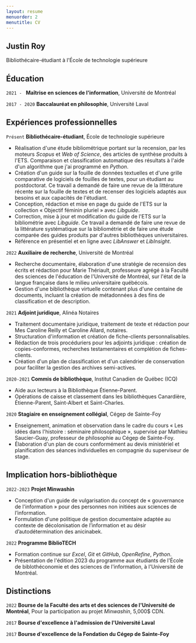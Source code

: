 ```yaml
---
layout: resume
menuorder: 2
menutitle: CV
---
```


## Justin Roy

Bibliothécaire-étudiant à l'École de technologie supérieure

## Éducation

`2021 - `
__Maîtrise en sciences de l'information__,
Université de Montréal

`2017 - 2020`
__Baccalauréat en philosophie__,
Université Laval 

## Expériences professionnelles

`Présent`
__Bibliothécaire-étudiant__, École de technologie supérieure
- Réalisation d'une étude bibliométrique portant sur la recension, par les moteurs _Scopus_ et _Web of Science_, des articles de synthèse produits à l'ETS. Comparaison et classification automatique des résultats à l'aide d'un algorithme que j'ai programmé en _Python_.
- Création d'un guide sur la fouille de données textuelles et d'une grille comparative de logiciels de fouilles de textes, pour un étudiant au postdoctorat. Ce travail a demandé de faire une revue de la littérature récente sur la fouille de textes et de recenser des logiciels adaptés aux besoins et aux capacités de l'étudiant.
- Conception, rédaction et mise en page du guide de l'ETS sur la collection « Objectif féminin pluriel » avec _Libguide_.
- Correction, mise à jour et modification du guide de l'ETS sur la bibliométrie avec _Libguide_. Ce travail a demandé de faire une revue de la littérature systématique sur la bibliométrie et de faire une étude comparée des guides produits par d'autres bibliothèques universitaires.
- Référence en présentiel et en ligne avec _LibAnswer_ et _LibInsight_.

`2022`
__Auxiliaire de recherche__, Université de Montréal

- Recherche documentaire, élaboration d'une stratégie de recension des écrits et rédaction pour Marie Thériault, professeure agrégé à la Faculté des sciences de l'éducation de l'Université de Montréal, sur l'état de la langue française dans le milieu universitaire québécois.
- Gestion d'une bibliothèque virtuelle contenant plus d'une centaine de documents, incluant la création de métadonnées à des fins de classification et de description. 

`2021`
__Adjoint juridique__, Alinéa Notaires

- Traitement documentaire juridique, traitement de texte et rédaction pour Mes Caroline Reilly et Caroline Allard, notaires.
- Structuration d'information et création de fiche-clients personnalisables.
- Rédaction de trois procéduriers pour les adjoints juridique : création de copies-conformes, recherches testamentaires et complétion de fiches-clients.
- Création d'un plan de classification et d'un calendrier de conservation pour faciliter la gestion des archives semi-actives.

`2020-2021`
__Commis de bibliothèque__, Institut Canadien de Québec (ICQ)

- Aide aux lecteurs à la Bibliothèque Étienne-Parent.
- Opérations de caisse et classement dans les bibliothèques Canardière, Étienne-Parent, Saint-Albert et Saint-Charles.

`2020`
__Stagiaire en enseignement collégial__, Cégep de Sainte-Foy

- Enseignement, animation et observation dans le cadre du cours « Les idées dans l'histoire : séminaire philosophique », supervisé par Mathieu Saucier-Guay, professeur de philosophie au Cégep de Sainte-Foy.
- Élaboration d'un plan de cours conformément au devis ministériel et planification des séances individuelles en compagnie du superviseur de stage.

## Implication hors-bibliothèque ##

`2022-2023`
__Projet Minwashin__

- Conception d'un guide de vulgarisation du concept de « gouvernance de l'information » pour des personnes non initiées aux sciences de l’information.
- Formulation d'une politique de gestion documentaire adaptée au contexte de décolonisation de l’information et au désir d’autodétermination des anicinabek.

`2022`
__Programme BiblioTECH__

- Formation continue sur _Excel_, _Git_ et _GitHub_, _OpenRefine_, _Python_.
- Présentation de l'édition 2023 du programme aux étudiants de l'École de biblothéconomie et des sciences de l'information, à l'Université de Montréal.

## Distinctions

`2022`
__Bourse de la Faculté des arts et des sciences de l'Université de Montréal__, Pour la participation au projet _Minwashin_, 5,000$ CDN.

`2017`
__Bourse d'excellence à l'admission de l'Université Laval__

`2017`
__Bourse d'excellence de la Fondation du Cégep de Sainte-Foy__

<!-- ### Footer

Last updated: 2022 -->


